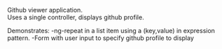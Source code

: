 Github viewer application.  
Uses a single controller, displays github profile.  

Demonstrates:
  -ng-repeat in a list item using a (key,value) in expression pattern.
  -Form with user input to specify github profile to display  

